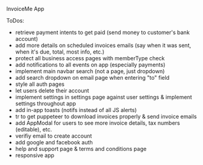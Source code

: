InvoiceMe App


ToDos:
- retrieve payment intents to get paid (send money to customer's bank account)
- add more details on scheduled invoices emails (say when it was sent, when it's due, total, most info, etc.)
- protect all business access pages with memberType check
- add notifications to all events on app (especially payments)
- implement main navbar search (not a page, just dropdown)
- add search dropdown on email page when entering "to" field
- style all auth pages
- let users delete their account
- implement settings in settings page against user settings & implement settings throughout app
- add in-app toasts (notifs instead of all JS alerts)
- tr to get puppeteer to download invoices properly & send invoice emails
- add AppModal for users to see more invoice details, tax numbers (editable), etc.
- verifiy email to create account
- add google and facebook auth
- help and support page & terms and conditions page
- responsive app